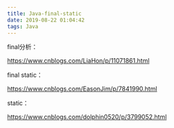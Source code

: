 ```yaml
---
title: Java-final-static
date: 2019-08-22 01:04:42
tags: Java
---
```


final分析：

https://www.cnblogs.com/LiaHon/p/11071861.html

final static：

https://www.cnblogs.com/EasonJim/p/7841990.html

static：

https://www.cnblogs.com/dolphin0520/p/3799052.html